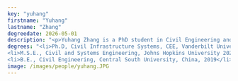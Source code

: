 ```yaml
---
key: "yuhang"
firstname: "Yuhang"
lastname: "Zhang"
degreedate: 2026-05-01
description: "<p>Yuhang Zhang is a PhD student in Civil Engineering and the Institute for Software Integrated Systems at Vanderbilt University. He earned his M.S.E in Civil and Systems Engineering at the Johns Hopkins University and his B.E. in Civil Engineering from Central South University, China. His research interests lie primarily in intelligent transportation systems and his current research is focusing on smart traffic management utilizing artificial intelligence.  </p>"
degrees: "<li>Ph.D, Civil Infrastructure Systems, CEE, Vanderbilt University 2026 (expected)</li>
<li>M.S.E., Civil and Systems Engineering, Johns Hopkins University 2021</li>
<li>B.E., Civil Engineering, Central South University, China, 2019</li>"
image: /images/people/yuhang.JPG
---
```

